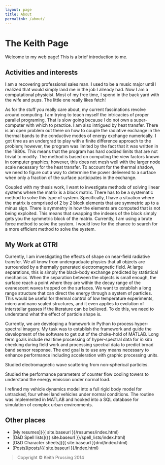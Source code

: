 ```yaml
---
layout: page
title: About
permalink: /about/
---
```


The Keith Page
==============

Welcome to my web page!  This is a brief introduction to me.

Activities and interests
------------------------

I am a recovering professional sales man.  I used to be a music
major until I realized that would simply land me in the job I already
had.  Now I am a computational physicist.  Most of my free time, I spend
in the back yard with the wife and pups.  The little one really likes
fetch!

As for the stuff you really care about, my current fascinations revolve
around computing.   I am trying to teach myself the intricacies of
proper parallel programing.  That is slow going because I do not own a
super-computer with which to practice.  I am also intrigued by heat
transfer.  There is an open problem out there on how to couple the
radiative exchange in the thermal bands to the conductive modes of
energy exchange numerically.  I got time as an undergrad to play with a
finite difference approach to the problem; however, the program was
limited by the fact that it was written in the 1980s.  This means that
the program has hard codded limits that are not trivial to modify.   The
method is based on computing the view factors known in computer
graphics; however, this does not mesh well with the larger node scale
necessary for the heat transfer.  To account for the thermal
shadow, we need to figure out a way to determine the power delivered to
a surface when only a fraction of the surface participates in the
exchange.

Coupled with my thesis work, I want to investigate methods of solving
linear systems where the matrix is a block matrix.  There has to be a
systematic method to solve this type of system.  Specifically, I have a
situation where the matrix is comprised of 2 by 2 block elements that
are symmetric up to a minus sign.  There is symmetry in how the elements
are computed that is not being exploited.  This means that swapping the
indexes of the block simply gets you the symmetric block of the matrix.
Currently, I am using a brute force method to solve the system.  I would
love for the chance to search for a more efficient method to solve the
system.

My Work at GTRI
---------------

Currently, I am investigating the effects of shape on near-field
radiative transfer.  We all know from undergraduate physics that all
objects are surrounded by a thermally generated electromagnetic field.
At large separations, this is simply the black-body exchange predicted
by statistical mechanics.  When the separation between the objects is
small enough, the surface reach a point where they are within the decay
range of the evanescent waves trapped on the surfaces.  We want to
establish a long range structure that can direct the energy through a
system of particles.  This would be useful for thermal control of low
temperature experiments, micro and nano scaled structures, and it even
applies to evolution of interstellar gasses if the literature can be
believed.  To do this, we need to understand what the effect of particle
shape is.

Currently, we are  developing a framework in Python to process
hyper-spectral imagery.  My task was to establish the framework and
guide the development of the software to get out of the choke-hold of
MATLAB.  Long term goals include real time processing of hyper-spectral
data for _in situ_ checking during field work and processing spectral
data to predict broad band sensor response.  The end goal is to use
any means necessary to enhance performance including acceleration with
graphic processing units.

Studied electromagnetic wave scattering from non-spherical particles.

Studied the performance parameters of counter flow cooling towers to
understand the energy emission under normal load.

I refined my vehicle dynamics model into a full rigid body model for
untracked, four wheel land vehicles under normal conditions.  The
routine was implemented in MATLAB and hooked into a SQL database for
simulation of complex urban environments.

Other places
------------
+   [My resumes]({{ site.baseurl }}/resumes/index.html)
+   [D&D Spell lists]({{ site.baseurl }}/spell_lists/index.html)
+   [D&D Character sheets]({{ site.baseurl }}dnd/index.html)
+   [Posts](posts/{{ site.baseurl }}/index.html)

>   Copyright © Keith Prussing 2014

